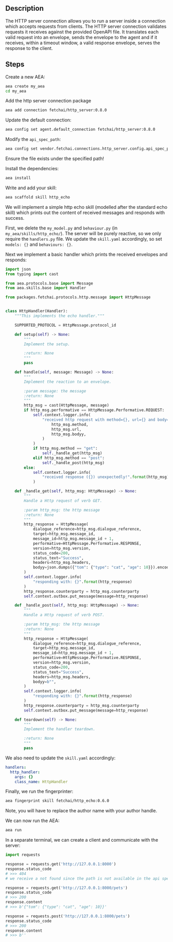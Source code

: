 ## Description

The HTTP server connection allows you to run a server inside a connection which accepts requests from clients. The HTTP server connection validates requests it receives against the provided OpenAPI file. It translates each valid request into an envelope, sends the envelope to the agent and if it receives, within a timeout window, a valid response envelope, serves the response to the client.

## Steps

Create a new AEA:

``` bash
aea create my_aea
cd my_aea
```

Add the http server connection package

``` bash
aea add connection fetchai/http_server:0.8.0
```

Update the default connection:

``` bash
aea config set agent.default_connection fetchai/http_server:0.8.0
```

Modify the `api_spec_path`:

``` bash
aea config set vendor.fetchai.connections.http_server.config.api_spec_path "../examples/http_ex/petstore.yaml"
```

Ensure the file exists under the specified path!

Install the dependencies:

``` bash
aea install
```

Write and add your skill:

``` bash
aea scaffold skill http_echo
```

We will implement a simple http echo skill (modelled after the standard echo skill) which prints out the content of received messages and responds with success.


First, we delete the `my_model.py` and `behaviour.py` (in `my_aea/skills/http_echo/`). The server will be purely reactive, so we only require the `handlers.py` file. We update the `skill.yaml` accordingly, so set `models: {}` and `behaviours: {}`.

Next we implement a basic handler which prints the received envelopes and responds:

``` python
import json
from typing import cast

from aea.protocols.base import Message
from aea.skills.base import Handler

from packages.fetchai.protocols.http.message import HttpMessage


class HttpHandler(Handler):
    """This implements the echo handler."""

    SUPPORTED_PROTOCOL = HttpMessage.protocol_id

    def setup(self) -> None:
        """
        Implement the setup.

        :return: None
        """
        pass

    def handle(self, message: Message) -> None:
        """
        Implement the reaction to an envelope.

        :param message: the message
        :return: None
        """
        http_msg = cast(HttpMessage, message)
        if http_msg.performative == HttpMessage.Performative.REQUEST:
            self.context.logger.info(
                "received http request with method={}, url={} and body={}".format(
                    http_msg.method,
                    http_msg.url,
                    http_msg.bodyy,
                )
            )
            if http_msg.method == "get":
                self._handle_get(http_msg)
            elif http_msg.method == "post":
                self._handle_post(http_msg)
        else:
            self.context.logger.info(
                "received response ({}) unexpectedly!".format(http_msg)
            )

    def _handle_get(self, http_msg: HttpMessage) -> None:
        """
        Handle a Http request of verb GET.

        :param http_msg: the http message
        :return: None
        """
        http_response = HttpMessage(
            dialogue_reference=http_msg.dialogue_reference,
            target=http_msg.message_id,
            message_id=http_msg.message_id + 1,
            performative=HttpMessage.Performative.RESPONSE,
            version=http_msg.version,
            status_code=200,
            status_text="Success",
            headers=http_msg.headers,
            bodyy=json.dumps({"tom": {"type": "cat", "age": 10}}).encode("utf-8"),
        )
        self.context.logger.info(
            "responding with: {}".format(http_response)
        )
        http_response.counterparty = http_msg.counterparty
        self.context.outbox.put_message(message=http_response)

    def _handle_post(self, http_msg: HttpMessage) -> None:
        """
        Handle a Http request of verb POST.

        :param http_msg: the http message
        :return: None
        """
        http_response = HttpMessage(
            dialogue_reference=http_msg.dialogue_reference,
            target=http_msg.message_id,
            message_id=http_msg.message_id + 1,
            performative=HttpMessage.Performative.RESPONSE,
            version=http_msg.version,
            status_code=200,
            status_text="Success",
            headers=http_msg.headers,
            bodyy=b"",
        )
        self.context.logger.info(
            "responding with: {}".format(http_response)
        )
        http_response.counterparty = http_msg.counterparty
        self.context.outbox.put_message(message=http_response)

    def teardown(self) -> None:
        """
        Implement the handler teardown.

        :return: None
        """
        pass
```

We also need to update the `skill.yaml` accordingly:

``` yaml
handlers:
  http_handler:
    args: {}
    class_name: HttpHandler
```

Finally, we run the fingerprinter:
``` bash
aea fingerprint skill fetchai/http_echo:0.6.0
```
Note, you will have to replace the author name with your author handle.

We can now run the AEA:
``` bash
aea run
```

In a separate terminal, we can create a client and communicate with the server:
``` python
import requests

response = requests.get('http://127.0.0.1:8000')
response.status_code
# >>> 404
# we receive a not found since the path is not available in the api spec

response = requests.get('http://127.0.0.1:8000/pets')
response.status_code
# >>> 200
response.content
# >>> b'{"tom": {"type": "cat", "age": 10}}'

response = requests.post('http://127.0.0.1:8000/pets')
response.status_code
# >>> 200
response.content
# >>> b''
```